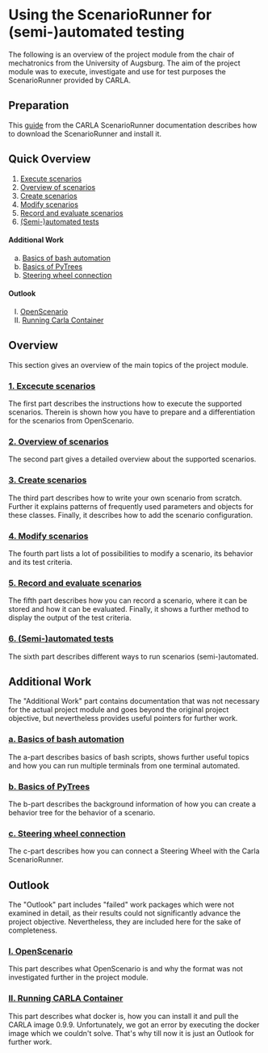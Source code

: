 # Using the ScenarioRunner for (semi-)automated testing

The following is an overview of the project module from the chair of mechatronics from the University of Augsburg. The aim of the project module was to execute, investigate and use for test purposes the ScenarioRunner provided by CARLA.

## Preparation

This [guide](Docs/getting_scenariorunner.md) from the CARLA ScenarioRunner documentation describes how to download the ScenarioRunner and install it.

## Quick Overview

1. [Execute scenarios](Execute_Scenarios.md)
2. [Overview of scenarios](Overview_of_Scenarios.md)
3. [Create scenarios](Create_Scenarios.md) 
4. [Modify scenarios](Modify_Scenarios.md) 
5. [Record and evaluate scenarios](Record_and_evaluate_Scenarios.md) 
6. [(Semi-)automated tests](Semi_automated_tests.md)

#### Additional Work

&nbsp;&nbsp;&nbsp;a. [Basics of bash automation](Basics_of_bash_automation.md)\
&nbsp;&nbsp;&nbsp;b. [Basics of PyTrees](py_trees.md)\
&nbsp;&nbsp;&nbsp;b. [Steering wheel connection](Steering_Wheel.md)

#### Outlook

&nbsp;&nbsp;&nbsp;I.  [OpenScenario](openscenario.md)\
&nbsp;&nbsp;&nbsp;II. [Running Carla Container](run_scenario_runner_from_docker.md)

## Overview
This section gives an overview of the main topics of the project module. 

### [1. Excecute scenarios](Execute_Scenarios.md)
The first part describes the instructions how to execute the supported scenarios. Therein is shown how you have to prepare and a differentiation for the scenarios from OpenScenario.

### [2. Overview of scenarios](Overview_of_Scenarios.md)
The second part gives a detailed overview about the supported scenarios.

### [3. Create scenarios](Create_Scenarios.md)
The third part describes how to write your own scenario from scratch. Further it explains patterns of frequently used parameters and objects for these classes. Finally, it describes how to add the scenario configuration.

### [4. Modify scenarios](Modify_Scenarios.md)
The fourth part lists a lot of possibilities to modify a scenario, its behavior and its test criteria.

### [5. Record and evaluate scenarios](Record_and_evaluate_Scenarios.md)
The fifth part describes how you can record a scenario, where it can be stored and how it can be evaluated. Finally, it shows a further method to display the output of the test criteria.

### [6. (Semi-)automated tests](Semi_automated_tests.md)
The sixth part describes different ways to run scenarios (semi-)automated.

## Additional Work
The "Additional Work" part contains documentation that was not necessary for the actual project module and goes beyond the original project objective, but nevertheless provides useful pointers for further work.

### [a. Basics of bash automation](Basics_of_bash_automation.md)
The a-part describes basics of bash scripts, shows further useful topics and how you can run multiple terminals from one terminal automated.

### [b. Basics of PyTrees](py_trees.md)
The b-part describes the background information of how you can create a behavior tree for the behavior of a scenario.

### [c. Steering wheel connection](Steering_Wheel.md)
The c-part describes how you can connect a Steering Wheel with the Carla ScenarioRunner.

## Outlook
The "Outlook" part includes "failed" work packages which were not examined in detail, as their results could not significantly advance the project objective. Nevertheless, they are included here for the sake of completeness.

### [I. OpenScenario](openscenario.md)
This part describes what OpenScenario is and why the format was not investigated further in the project module.

### [II. Running CARLA Container](run_scenario_runner_from_docker.md)
This part describes what docker is, how you can install it and pull the CARLA image 0.9.9. Unfortunately, we got an error by executing the docker image which we couldn't solve. That's why till now it is just an Outlook for further work.